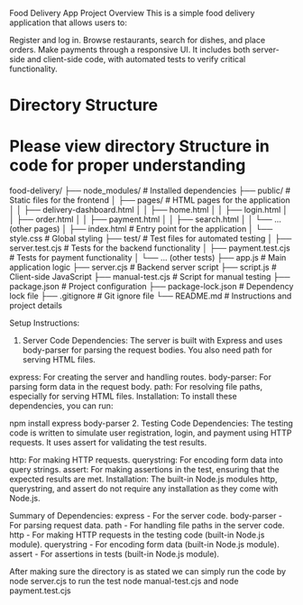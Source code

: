 Food Delivery App
Project Overview
This is a simple food delivery application that allows users to:

Register and log in.
Browse restaurants, search for dishes, and place orders.
Make payments through a responsive UI.
It includes both server-side and client-side code, with automated tests to verify critical functionality.

# Directory Structure
# Please view directory Structure in code for proper understanding 
food-delivery/
├── node_modules/          # Installed dependencies
├── public/                # Static files for the frontend
│   ├── pages/             # HTML pages for the application
│   │   ├── delivery-dashboard.html
│   │   ├── home.html
│   │   ├── login.html
│   │   ├── order.html
│   │   ├── payment.html
│   │   ├── search.html
│   │   └── ... (other pages)
│   ├── index.html         # Entry point for the application
│   └── style.css          # Global styling
├── test/                  # Test files for automated testing
│   ├── server.test.cjs    # Tests for the backend functionality
│   ├── payment.test.cjs   # Tests for payment functionality
│   └── ... (other tests)
├── app.js                 # Main application logic
├── server.cjs             # Backend server script
├── script.js              # Client-side JavaScript
├── manual-test.cjs        # Script for manual testing
├── package.json           # Project configuration
├── package-lock.json      # Dependency lock file
├── .gitignore             # Git ignore file
└── README.md              # Instructions and project details

Setup Instructions:
1. Server Code Dependencies:
The server is built with Express and uses body-parser for parsing the request bodies. You also need path for serving HTML files.

express: For creating the server and handling routes.
body-parser: For parsing form data in the request body.
path: For resolving file paths, especially for serving HTML files.
Installation: To install these dependencies, you can run:

npm install express body-parser
2. Testing Code Dependencies:
The testing code is written to simulate user registration, login, and payment using HTTP requests. It uses assert for validating the test results.

http: For making HTTP requests.
querystring: For encoding form data into query strings.
assert: For making assertions in the test, ensuring that the expected results are met.
Installation: The built-in Node.js modules http, querystring, and assert do not require any installation as they come with Node.js.

Summary of Dependencies:
express - For the server code.
body-parser - For parsing request data.
path - For handling file paths in the server code.
http - For making HTTP requests in the testing code (built-in Node.js module).
querystring - For encoding form data (built-in Node.js module).
assert - For assertions in tests (built-in Node.js module).


After making sure the directory is as stated we can simply run the code by node server.cjs 
to run the test node manual-test.cjs and node payment.test.cjs




